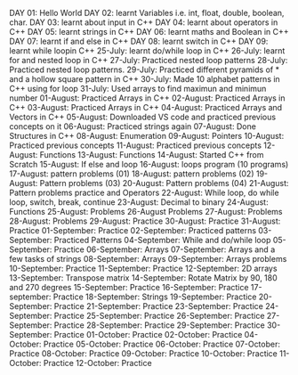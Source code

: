 DAY 01:
  Hello World
DAY  02:
  learnt Variables i.e. int,  float, double, boolean, char.
DAY 03:
  learnt about input in C++
DAY 04:
  learnt about operators in C++
DAY 05:
  learnt strings in C++
DAY 06:
  learnt maths and Boolean in C++
DAY 07:
  learnt if and else in C++
DAY 08:
  learnt switch in C++
DAY 09:
  learnt while loopin C++
25-July:
  learnt do/while loop in C++
26-July:
  learnt for and nested loop in C++
27-July:
  Practiced nested loop patterns
28-July:
  Practiced nested loop patterns.
29-July:
  Practiced different pyramids of * and a hollow square pattern in C++
30-July:
  Made 10 alphabet patterns in C++ using for loop
31-July:
  Used arrays to find maximun and minimun number
01-August:
  Practiced Arrays in C++
02-August:
  Practiced Arrays in C++
03-August:
  Practiced Arrays in C++
04-August:
  Practiced Arrays and Vectors in C++
05-August:
 Downloaded VS code and practiced previous concepts on it
06-August:
 Practiced strings again
07-August:
 Done Structures in C++
08-August:
 Enumeration
09-August:
 Pointers
10-August:
 Practiced previous concepts
11-August:
 Practiced previous concepts
12-August:
 Functions
13-August:
 Functions
14-August:
 Started C++ from Scratch
15-August:
 If else and loop
16-August:
 loops program (10 programs)
17-August:
 pattern problems (01)
18-August:
 pattern problems (02)
19-August:
 Pattern problems (03)
20-August:
 Pattern problems (04)
21-August:
 Pattern problems practice and Operators 
22-August:
 While loop, do while loop, switch, break, continue
23-August:
 Decimal to binary
24-August:
 Functions
25-August:
 Problems
26-August
 Problems
27-August:
 Problems 
28-August:
 Problems
29-August:
 Practice
30-August:
 Practice
31-August:
 Practice
01-September:
 Practice
02-September:
 Practiced patterns
03-September:
 Practiced Patterns
04-September:
 While and do/while loop
05-September:
 Practice
06-September:
 Arrays
07-September:
 Arrays and a few tasks of strings
08-September:
 Arrays 
09-September:
 Arrays problems
10-September:
Practice
11-September:
Practice
12-September:
2D arrays
13-September:
Transpose matrix
14-September:
Rotate Matrix by 90, 180 and 270 degrees
15-September:
Practice
16-September:
Practice
17-september:
Practice
18-September:
Strings 
19-September:
Practice
20-September:
Practice
21-September:
Practice
23-September:
Practice
24-September:
Practice
25-September:
Practice
26-September:
Practice
27-September:
Practice
28-September:
Practice
29-September:
Practice
30-September:
Practice
01-October:
Practice
02-October:
Practice
04-October:
Practice
05-October:
Practice
06-October:
Practice
07-October:
Practice
08-October:
Practice
09-October:
Practice
10-October:
Practice
11-October:
Practice
12-October:
Practice


